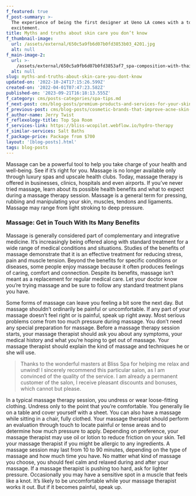 ```yaml
---
f_featured: true
f_post-summary: >-
  The experience of being the first designer at Ueno LA comes with a ton of
  excitement.
title: Myths and truths about skin care you don’t know
f_thumbnail-image:
  url: /assets/external/650c5a9fb6d07b0fd3853b03_4201.jpg
  alt: null
f_main-image-2:
  url: >-
    /assets/external/650c5a9fb6d07b0fd3853af7_spa-composition-with-thai-orchid-flowers-bath-accessories201.jpg
  alt: null
slug: myths-and-truths-about-skin-care-you-dont-know
updated-on: '2022-10-24T17:15:26.599Z'
created-on: '2022-04-01T07:47:23.582Z'
published-on: '2023-09-21T16:18:13.555Z'
f_category: cms/posts-categories/spa-tips.md
f_next-post: cms/blog-posts/premium-products-and-services-for-your-skin.md
f_previous-post: cms/blog-posts/cosmetic-brands-that-improve-acne-skin-conditions.md
f_author-name: Jerry Twist
f_reflexology-title: Top Spa Room
f_services-link: https://bliss-wcopilot.webflow.io/hydro-therapy
f_similar-services: Salt Baths
f_package-price: Package from $700
layout: '[blog-posts].html'
tags: blog-posts
---
```


Massage can be a powerful tool to help you take charge of your health and well-being. See if it’s right for you. Massage is no longer available only through luxury spas and upscale health clubs. Today, massage therapy is offered in businesses, clinics, hospitals and even airports. If you’ve never tried massage, learn about its possible health benefits and what to expect during a massage therapy session. Massage is a general term for pressing, rubbing and manipulating your skin, muscles, tendons and ligaments. Massage may range from light stroking to deep pressure.

### Massage: Get in Touch With Its Many Benefits

Massage is generally considered part of complementary and integrative medicine. It’s increasingly being offered along with standard treatment for a wide range of medical conditions and situations. Studies of the benefits of massage demonstrate that it is an effective treatment for reducing stress, pain and muscle tension. Beyond the benefits for specific conditions or diseases, some people enjoy massage because it often produces feelings of caring, comfort and connection. Despite its benefits, massage isn’t meant as a replacement for regular medical care. Let your doctor know you’re trying massage and be sure to follow any standard treatment plans you have.

Some forms of massage can leave you feeling a bit sore the next day. But massage shouldn’t ordinarily be painful or uncomfortable. If any part of your massage doesn’t feel right or is painful, speak up right away. Most serious problems come from too much pressure during massage. You don’t need any special preparation for massage. Before a massage therapy session starts, your massage therapist should ask you about any symptoms, your medical history and what you’re hoping to get out of massage. Your massage therapist should explain the kind of massage and techniques he or she will use.

> Thanks to the wonderful masters at Bliss Spa for helping me relax and unwind! I sincerely recommend this particular salon, as I am convinced of the quality of the service. I am already a permanent customer of the salon, I receive pleasant discounts and bonuses, which cannot but please.

In a typical massage therapy session, you undress or wear loose-fitting clothing. Undress only to the point that you’re comfortable. You generally lie on a table and cover yourself with a sheet. You can also have a massage while sitting in a chair, fully clothed. Your massage therapist should perform an evaluation through touch to locate painful or tense areas and to determine how much pressure to apply. Depending on preference, your massage therapist may use oil or lotion to reduce friction on your skin. Tell your massage therapist if you might be allergic to any ingredients. A massage session may last from 10 to 90 minutes, depending on the type of massage and how much time you have. No matter what kind of massage you choose, you should feel calm and relaxed during and after your massage. If a massage therapist is pushing too hard, ask for lighter pressure. Occasionally you may have a sensitive spot in a muscle that feels like a knot. It’s likely to be uncomfortable while your massage therapist works it out. But if it becomes painful, speak up.
